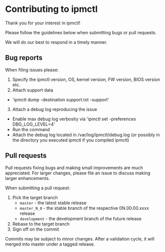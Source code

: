 # Contributing to ipmctl

Thank you for your interest in ipmctl!

Please follow the guidelines below when submitting bugs or pull requests.

We will do our best to respond in a timely manner.

## Bug reports
When filing issues please:

1. Specify the ipmctl version, OS, kernel version, FW version, BIOS version etc.
2. Attach support data
  - 'ipmctl dump -destination support.txt -support'
3. Attach a debug log reproducing the issue
  - Enable max debug log verbosity via 'ipmctl set -preferences DBG_LOG_LEVEL=4'
  - Run the command
  - Attach the debug log located in /var/log/ipmctl/debug.log (or possibly in
    the directory you executed ipmctl if you compiled ipmctl)

## Pull requests
Pull requests fixing bugs and making small improvements are much appreciated.
For larger changes, please file an issue to discuss making larger enhancements.

When submitting a pull request:

1. Pick the target branch
    - `master` - the latest stable release
    - `master_N_0` - the stable branch of the respective 0N.00.00.xxxx release
    - `development` - the development branch of the future release
2. Rebase to the target branch
3. Sign off on the commit

Commits may be subject to minor changes. After a validation cycle, it
will merged into master under a tagged release.
